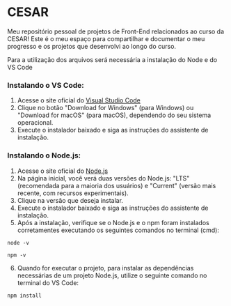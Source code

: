 # CESAR

Meu repositório pessoal de projetos de Front-End relacionados ao curso da CESAR! Este é o meu espaço para compartilhar e documentar o meu progresso e os projetos que desenvolvi ao longo do curso.

Para a utilização dos arquivos será necessária a instalação do Node e do VS Code <br>
### Instalando o VS Code:
1. Acesse o site oficial do [Visual Studio Code](https://code.visualstudio.com/)
2. Clique no botão "Download for Windows" (para Windows) ou "Download for macOS" (para macOS), dependendo do seu sistema operacional.
3. Execute o instalador baixado e siga as instruções do assistente de instalação.

### Instalando o Node.js:
1. Acesse o site oficial do [Node.js](https://nodejs.org/en)
2. Na página inicial, você verá duas versões do Node.js: "LTS" (recomendada para a maioria dos usuários) e "Current" (versão mais recente, com recursos experimentais).
3. Clique na versão que deseja instalar.
4. Execute o instalador baixado e siga as instruções do assistente de instalação.
5. Após a instalação, verifique se o Node.js e o npm foram instalados corretamentes executando os seguintes comandos no terminal (cmd): <br>
```
node -v
```
```
npm -v
```
6. Quando for executar o projeto, para instalar as dependências necessárias de um projeto Node.js, utilize o seguinte comando no terminal do VS Code: <br>
```
npm install
```
